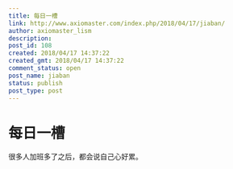 ```yaml
---
title: 每日一槽
link: http://www.axiomaster.com/index.php/2018/04/17/jiaban/
author: axiomaster_lism
description: 
post_id: 108
created: 2018/04/17 14:37:22
created_gmt: 2018/04/17 14:37:22
comment_status: open
post_name: jiaban
status: publish
post_type: post
---
```


# 每日一槽

很多人加班多了之后，都会说自己心好累。